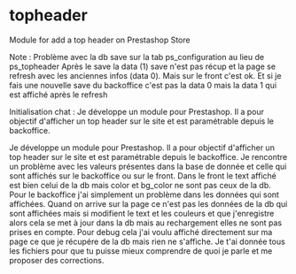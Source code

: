 # topheader
 Module for add a top header on Prestashop Store


Note :
Problème avec la db save sur la tab ps_configuration au lieu de ps_topheader
Après le save la data (1) save n'est pas récup et la page se refresh avec les anciennes infos (data 0).
Mais sur le front c'est ok.
Et si je fais une nouvelle save du backoffice c'est pas la data 0 mais la data 1 qui est affiché après le refresh

Initialisation chat :
Je développe un module pour Prestashop. Il a pour objectif d'afficher un top header sur le site et est paramétrable depuis le backoffice.


Je développe un module pour Prestashop. Il a pour objectif d'afficher un top header sur le site et est paramétrable depuis le backoffice. Je rencontre un problème avec les valeurs présentes dans la base de donnée et celle qui sont affichés sur le backoffice ou sur le front.
Dans le front le text affiché est bien celui de la db mais color et bg_color ne sont pas ceux de la db.
Pour le backoffice j'ai simplement un problème dans les données qui sont affichées. Quand on arrive sur la page ce n'est pas les données de la db qui sont affichées mais si modifient le text et les couleurs et que j'enregistre alors cela se met à jour dans la db mais au rechargement elles ne sont pas prises en compte. Pour debug cela j'ai voulu affiché directement sur ma page ce que je récupére de la db mais rien ne s'affiche.
Je t'ai donnée tous les fichiers pour que tu puisse mieux comprendre de quoi je parle et me proposer des corrections.